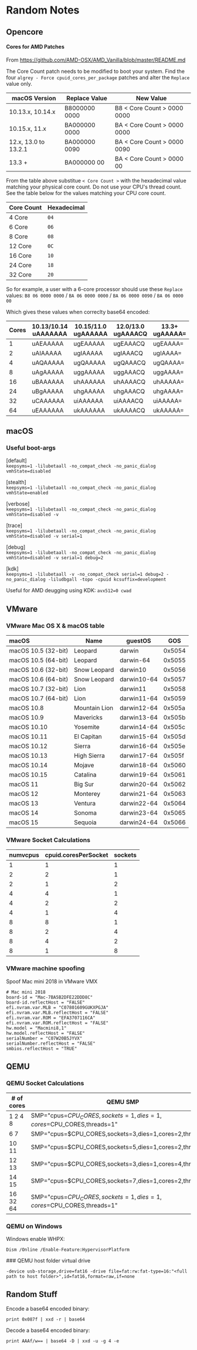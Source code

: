 # Random Notes

## Opencore
#### Cores for AMD Patches

From https://github.com/AMD-OSX/AMD_Vanilla/blob/master/README.md

The Core Count patch needs to be modified to boot your system. Find the four `algrey - Force cpuid_cores_per_package` patches and alter the `Replace` value only.

|   macOS Version      | Replace Value | New Value |
|----------------------|---------------|-----------|
| 10.13.x, 10.14.x     | B8000000 0000 | B8 < Core Count > 0000 0000 |
| 10.15.x, 11.x        | BA000000 0000 | BA < Core Count > 0000 0000 |
| 12.x, 13.0 to 13.2.1 | BA000000 0090 | BA < Core Count > 0000 0090 |
| 13.3 +               |  BA000000 00  | BA < Core Count > 0000 00 |

From the table above substitue `< Core Count >` with the hexadecimal value matching your physical core count. Do not use your CPU's thread count. See the table below for the values matching your CPU core count.


| Core Count | Hexadecimal |
|------------|-------------|
|   4 Core   |     `04`    |
|   6 Core   |     `06`    |
|   8 Core   |     `08`    |
|   12 Core  |     `0C`    |
|   16 Core  |     `10`    |
|   24 Core  |     `18`    |
|   32 Core  |     `20`    |

So for example, a user with a 6-core processor should use these `Replace` values: `B8 06 0000 0000` / `BA 06 0000 0000` / `BA 06 0000 0090` / `BA 06 0000 00`

Which gives these values when correclty base64 encoded:

| Cores | 10.13/10.14<br/>uAAAAAAA | 10.15/11.0<br/>ugAAAAAA | 12.0/13.0<br/>ugAAAACQ | 13.3+<br/>ugAAAAA= |
|-------|--------------------------------------------|-------------------------------------------|------------------------------------------|---------------------------------|
| 1     | uAEAAAAA                                   | ugEAAAAA                                  | ugEAAACQ                                 | ugEAAAA=                        |
| 2     | uAIAAAAA                                   | ugIAAAAA                                  | ugIAAACQ                                 | ugIAAAA=                        |
| 4     | uAQAAAAA                                   | ugQAAAAA                                  | ugQAAACQ                                 | ugQAAAA=                        |
| 8     | uAgAAAAA                                   | uggAAAAA                                  | uggAAACQ                                 | uggAAAA=                        |
| 16    | uBAAAAAA                                   | uhAAAAAA                                  | uhAAAACQ                                 | uhAAAAA=                        |
| 24    | uBgAAAAA                                   | uhgAAAAA                                  | uhgAAACQ                                 | uhgAAAA=                        |
| 32    | uCAAAAAA                                   | uiAAAAAA                                  | uiAAAACQ                                 | uiAAAAA=                        |
| 64    | uEAAAAAA                                   | ukAAAAAA                                  | ukAAAACQ                                 | ukAAAAA=                        |

## macOS
### Useful boot-args
[default]<br/>
`keepsyms=1 -lilubetaall -no_compat_check -no_panic_dialog vmhState=disabled`

[stealth]<br/>
`keepsyms=1 -lilubetaall -no_compat_check -no_panic_dialog vmhState=enabled`

[verbose]<br/>
`keepsyms=1 -lilubetaall -no_compat_check -no_panic_dialog vmhState=disabled -v`

[trace]<br/>
`keepsyms=1 -lilubetaall -no_compat_check -no_panic_dialog vmhState=disabled -v serial=1`

[debug]<br/>
`keepsyms=1 -lilubetaall -no_compat_check -no_panic_dialog vmhState=disabled -v serial=1 debug=2`

[kdk]<br/>
`keepsyms=1 -lilubetaall -v -no_compat_check serial=1 debug=2 -no_panic_dialog -liludbgall -topo -cpuid kcsuffix=development`

Useful for AMD deugging using KDK:
`avx512=0 cwad`

## VMware
### VMware Mac OS X & macOS table

| macOS                 | Name          | guestOS             |  GOS   |
|:----------------------|---------------|---------------------|--------|
| macOS 10.5 (32-bit)   | Leopard       | darwin              | 0x5054 |
| macOS 10.5 (64-bit)   | Leopard       | darwin-64           | 0x5055 |
| macOS 10.6 (32-bit)   | Snow Leopard  | darwin10            | 0x5056 |
| macOS 10.6 (64-bit)   | Snow Leopard  | darwin10-64         | 0x5057 |
| macOS 10.7 (32-bit)   | Lion          | darwin11            | 0x5058 |
| macOS 10.7 (64-bit)   | Lion          | darwin11-64         | 0x5059 |
| macOS 10.8            | Mountain Lion | darwin12-64         | 0x505a |
| macOS 10.9            | Mavericks     | darwin13-64         | 0x505b |
| macOS 10.10           | Yosemite      | darwin14-64         | 0x505c |
| macOS 10.11           | El Capitan    | darwin15-64         | 0x505d |
| macOS 10.12           | Sierra        | darwin16-64         | 0x505e |
| macOS 10.13           | High Sierra   | darwin17-64         | 0x505f |
| macOS 10.14           | Mojave        | darwin18-64         | 0x5060 |
| macOS 10.15           | Catalina      | darwin19-64         | 0x5061 |
| macOS 11              | Big Sur       | darwin20-64         | 0x5062 |
| macOS 12              | Monterey      | darwin21-64         | 0x5063 |
| macOS 13              | Ventura       | darwin22-64         | 0x5064 |
| macOS 14              | Sonoma        | darwin23-64         | 0x5065 |
| macOS 15              | Sequoia       | darwin24-64         | 0x5066 |

### VMware Socket Calculations

| numvcpus | cpuid.coresPerSocket | sockets |
|----------|----------------------|---------|
| 1        | 1                    | 1       |
| 2        | 2                    | 1       |
| 2        | 1                    | 2       |
| 4        | 4                    | 1       |
| 4        | 2                    | 2       |
| 4        | 1                    | 4       |
| 8        | 8                    | 1       |
| 8        | 2                    | 4       |
| 8        | 4                    | 2       |
| 8        | 1                    | 8       |

### VMware machine spoofing

Spoof Mac mini 2018 in VMware VMX
```
# Mac mini 2018
board-id = "Mac-7BA5B2DFE22DDD8C"
board-id.reflectHost = "FALSE"
efi.nvram.var.MLB = "C07801609GUKXPGJA"
efi.nvram.var.MLB.reflectHost = "FALSE"
efi.nvram.var.ROM = "EFA3707116CA"
efi.nvram.var.ROM.reflectHost = "FALSE"
hw.model = "Macmini8,1"
hw.model.reflectHost = "FALSE"
serialNumber = "C07W20B5JYVX"
serialNumber.reflectHost = "FALSE"
smbios.reflectHost = "TRUE"
```

## QEMU
### QEMU Socket Calculations

| # of cores | QEMU SMP                                                          |
|------------|-------------------------------------------------------------------|
| 1 2 4 8    | SMP="cpus=$CPU_CORES,sockets=1,dies=1,cores=$CPU_CORES,threads=1" |
| 6 7        | SMP="cpus=$CPU_CORES,sockets=3,dies=1,cores=2,threads=1"          |
| 10 11      | SMP="cpus=$CPU_CORES,sockets=5,dies=1,cores=2,threads=1"          |
| 12 13      | SMP="cpus=$CPU_CORES,sockets=3,dies=1,cores=4,threads=1"          |
| 14 15      | SMP="cpus=$CPU_CORES,sockets=7,dies=1,cores=2,threads=1"          |
| 16 32 64   | SMP="cpus=$CPU_CORES,sockets=1,dies=1,cores=$CPU_CORES,threads=1" |

### QEMU on Windows
Windows enable WHPX:

`Dism /Online /Enable-Feature:HypervisorPlatform`

### QEMU host folder virtual drive

`-device usb-storage,drive=fat16 -drive file=fat:rw:fat-type=16:"<full path to host folder>",id=fat16,format=raw,if=none`

## Random Stuff

Encode a base64 encoded binary:

`print 0x087f | xxd -r | base64`

Decode a base64 encoded binary:

`print AAAf/w== | base64 -D | xxd -u -g 4 -e`